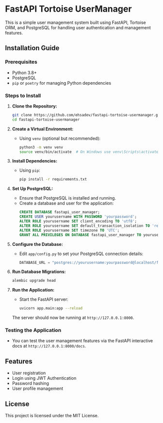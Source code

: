 
# FastAPI Tortoise UserManager

This is a simple user management system built using FastAPI, Tortoise ORM, and PostgreSQL for handling user authentication and management features.

## Installation Guide

### Prerequisites
- Python 3.8+
- PostgreSQL
- `pip` or `poetry` for managing Python dependencies

### Steps to Install

1. **Clone the Repository:**
   ```bash
   git clone https://github.com/ehsadev/fastapi-tortoise-usermanager.git
   cd fastapi-tortoise-usermanager
   ```

2. **Create a Virtual Environment:**
   - Using `venv` (optional but recommended):
     ```bash
     python3 -m venv venv
     source venv/bin/activate  # On Windows use venv\Scripts\activate
     ```

3. **Install Dependencies:**
   - Using `pip`:
     ```bash
     pip install -r requirements.txt
     ```

4. **Set Up PostgreSQL:**
   - Ensure that PostgreSQL is installed and running.
   - Create a database and user for the application:
     ```sql
     CREATE DATABASE fastapi_user_manager;
     CREATE USER yourusername WITH PASSWORD 'yourpassword';
     ALTER ROLE yourusername SET client_encoding TO 'utf8';
     ALTER ROLE yourusername SET default_transaction_isolation TO 'read committed';
     ALTER ROLE yourusername SET timezone TO 'UTC';
     GRANT ALL PRIVILEGES ON DATABASE fastapi_user_manager TO yourusername;
     ```

5. **Configure the Database:**
   - Edit `app/config.py` to set your PostgreSQL connection details:
     ```python
     DATABASE_URL = "postgres://yourusername:yourpassword@localhost/fastapi_user_manager"
     ```

6. **Run Database Migrations:**
   ```bash
   alembic upgrade head
   ```

7. **Run the Application:**
   - Start the FastAPI server:
     ```bash
     uvicorn app.main:app --reload
     ```

   The server should now be running at `http://127.0.0.1:8000`.

### Testing the Application

- You can test the user management features via the FastAPI interactive docs at `http://127.0.0.1:8000/docs`.

## Features

- User registration
- Login using JWT Authentication
- Password hashing
- User profile management

## License

This project is licensed under the MIT License.
